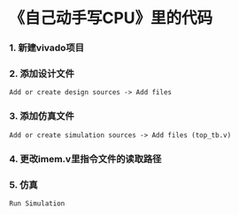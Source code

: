 # 《自己动手写CPU》里的代码
### 1. 新建vivado项目
### 2. 添加设计文件
``` 
Add or create design sources -> Add files
```
### 3. 添加仿真文件
```
Add or create simulation sources -> Add files (top_tb.v)   
```
### 4. 更改imem.v里指令文件的读取路径
### 5. 仿真
```
Run Simulation 
```
